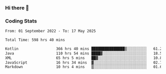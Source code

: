 ### Hi there 👋

<!--
**Girrafeec/girrafeec** is a ✨ _special_ ✨ repository because its `README.md` (this file) appears on your GitHub profile.

Here are some ideas to get you started:

- 🔭 I’m currently working on ...
- 🌱 I’m currently learning ...
- 👯 I’m looking to collaborate on ...
- 🤔 I’m looking for help with ...
- 💬 Ask me about ...
- 📫 How to reach me: ...
- 😄 Pronouns: ...
- ⚡ Fun fact: ...
-->

### Coding Stats
<!--START_SECTION:waka-->

```txt
From: 01 September 2022 - To: 17 May 2025

Total Time: 598 hrs 40 mins

Kotlin                 366 hrs 40 mins ███████████████▒░░░░░░░░░   61.25 %
Java                   110 hrs 54 mins ████▓░░░░░░░░░░░░░░░░░░░░   18.53 %
XML                    65 hrs 5 mins   ██▓░░░░░░░░░░░░░░░░░░░░░░   10.87 %
JavaScript             16 hrs 34 mins  ▓░░░░░░░░░░░░░░░░░░░░░░░░   02.77 %
Markdown               10 hrs 4 mins   ▒░░░░░░░░░░░░░░░░░░░░░░░░   01.68 %
```

<!--END_SECTION:waka-->
